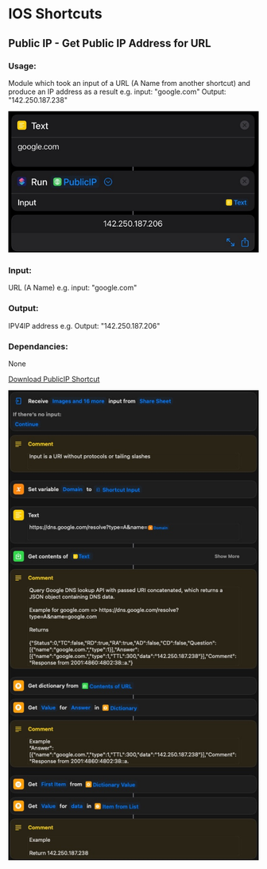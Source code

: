 # IOS Shortcuts
## Public IP - Get Public IP Address for URL

### Usage: 
Module which took an input of a URL (A Name from another shortcut) and produce an IP address as a result e.g. input: "google.com" Output: "142.250.187.238"

![alt text](https://github.com/sebrighte/IOS_Shortcuts/raw/main/PublicIP/PublicIPUsage.jpg?raw=true)

### Input: 
URL (A Name) e.g. input: "google.com"

### Output: 
IPV4IP address e.g. Output: "142.250.187.206"

### Dependancies: 
None

[Download PublicIP Shortcut](https://github.com/sebrighte/IOS_Shortcuts/raw/main/PublicIP/PublicIP.shortcut)

![alt text](https://github.com/sebrighte/IOS_Shortcuts/raw/main/PublicIP/image.jpg?raw=true)
